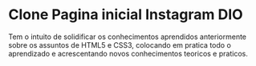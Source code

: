 <h1> Clone Pagina inicial Instagram DIO </h1>

<p>Tem o intuito de solidificar os conhecimentos
aprendidos anteriormente sobre os assuntos
de HTML5 e CSS3, colocando em pratica todo o
aprendizado e acrescentando novos conhecimentos
teoricos e praticos. </p> 

